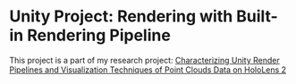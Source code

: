 # Unity Project: Rendering with Built-in Rendering Pipeline
This project is a part of my research project: [Characterizing Unity Render Pipelines and Visualization Techniques of Point Clouds Data on HoloLens 2](https://github.com/thydo/Unity-Rendering-Pipeline-Research-Paper-Summer-2021)
